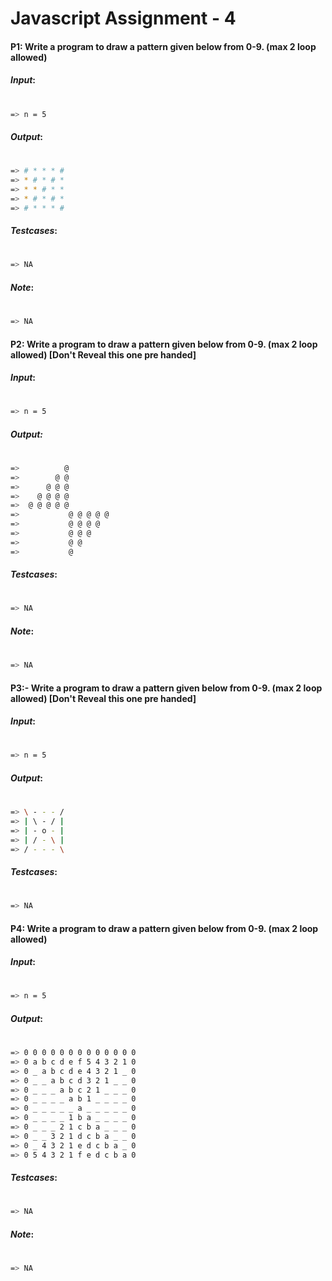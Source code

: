 # Javascript Assignment - 4
#### P1: Write a program to draw a pattern given below from 0-9.  (max 2 loop allowed)


#### _Input_:
#
```sh
=> n = 5
```
#### _Output_:
#
```sh
=> # * * * #
=> * # * # *
=> * * # * *
=> * # * # *
=> # * * * #
```

#### _Testcases_:
#
```sh
=> NA
```
#### _Note_:
#
```sh
=> NA
```


#### P2: Write a program to draw a pattern given below from 0-9.  (max 2 loop allowed) [Don't Reveal this one pre handed]
#### _Input_:
#
```sh
=> n = 5
```
#### _Output:_
#
```sh
=>          @
=>        @ @
=>      @ @ @
=>    @ @ @ @
=>  @ @ @ @ @
=>           @ @ @ @ @
=>           @ @ @ @ 
=>           @ @ @ 
=>           @ @ 
=>           @ 
```
#### _Testcases_:
#
```sh
=> NA
```
#### _Note_:
#
```sh
=> NA
```


#### P3:- Write a program to draw a pattern given below from 0-9.  (max 2 loop allowed) [Don't Reveal this one pre handed]


#### _Input_:
#
```sh
=> n = 5
```
#### _Output_:
#
```sh
=> \ - - - /
=> | \ - / |
=> | - o - |
=> | / - \ |
=> / - - - \
```

#### _Testcases_:
#
```sh
=> NA
```


#### P4: Write a program to draw a pattern given below from 0-9.  (max 2 loop allowed)

#### _Input_:
#
```sh
=> n = 5
```
#### _Output_:
#
```sh
=> 0 0 0 0 0 0 0 0 0 0 0 0 0 
=> 0 a b c d e f 5 4 3 2 1 0
=> 0 _ a b c d e 4 3 2 1 _ 0
=> 0 _ _ a b c d 3 2 1 _ _ 0
=> 0 _ _ _ a b c 2 1 _ _ _ 0
=> 0 _ _ _ _ a b 1 _ _ _ _ 0
=> 0 _ _ _ _ _ a _ _ _ _ _ 0
=> 0 _ _ _ _ 1 b a _ _ _ _ 0
=> 0 _ _ _ 2 1 c b a _ _ _ 0
=> 0 _ _ 3 2 1 d c b a _ _ 0
=> 0 _ 4 3 2 1 e d c b a _ 0
=> 0 5 4 3 2 1 f e d c b a 0
```
#### _Testcases_:
#
```sh
=> NA
```
#### _Note_:
#
```sh
=> NA
```
